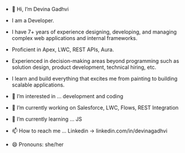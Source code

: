 - 👋 Hi, I’m Devina Gadhvi

-	I am a Developer.
-	I have 7+ years of experience designing, developing, and managing complex web applications and internal frameworks.
-	Proficient in Apex, LWC, REST APIs, Aura.
-	Experienced in decision-making areas beyond programming such as solution design, product development, technical hiring, etc.
-	I learn and build everything that excites me from painting to building scalable applications.

- 👀 I’m interested in ... development and coding
- 🔭 I’m currently working on Salesforce, LWC, Flows, REST Integration
- 🌱 I’m currently learning ... JS
- 📫 How to reach me ... Linkedin -> linkedin.com/in/devinagadhvi
- 😄 Pronouns: she/her
<!--- 💞️ I’m looking to collaborate on ... -->
<!---
DevinaGadhvi/DevinaGadhvi is a ✨ special ✨ repository because its `README.md` (this file) appears on your GitHub profile.
You can click the Preview link to take a look at your changes.
--->
